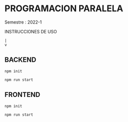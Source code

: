 
# PROGRAMACION PARALELA

Semestre : 2022-1

INSTRUCCIONES DE USO

    |
    v
## BACKEND
`npm init`

`npm run start`

## FRONTEND
`npm init`

`npm run start`